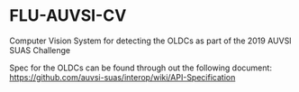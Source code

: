 # FLU-AUVSI-CV
Computer Vision System for detecting the OLDCs as part of the 2019 AUVSI SUAS Challenge

Spec for the OLDCs can be found through out the following document: https://github.com/auvsi-suas/interop/wiki/API-Specification
